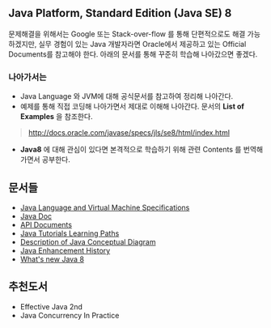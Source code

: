 
## Java Platform, Standard Edition (Java SE) 8

문제해결을 위해서는 Google 또는 Stack-over-flow 를 통해 단편적으로도 해결 가능하겠지만, 실무 경험이 있는 Java 개발자라면 Oracle에서 제공하고 있는 Official Documents를 참고해야 한다. 아래의 문서를 통해 꾸준히 학습해 나아갔으면 좋겠다.

### 나아가서는
- Java Language 와 JVM에 대해 공식문서를 참고하여 정리해 나아간다.
- 예제를 통해 직접 코딩해 나아가면서 제대로 이해해 나아간다. 문서의 **List of Examples** 을 참조한다.
> http://docs.oracle.com/javase/specs/jls/se8/html/index.html
- **Java8** 에 대해 관심이 있다면 본격적으로 학습하기 위해 관련 Contents 를 번역해 가면서 공부한다.

## 문서들

- [Java Language and Virtual Machine Specifications](http://docs.oracle.com/javase/specs/)
- [Java Doc](http://docs.oracle.com/javase/8/docs/)
- [API Documents](http://docs.oracle.com/javase/8/docs/api/index.html)
- [Java Tutorials Learning Paths](http://docs.oracle.com/javase/tutorial/tutorialLearningPaths.html)
- [Description of Java Conceptual Diagram](http://docs.oracle.com/javase/8/docs/technotes/guides/desc_jdk_structure.html)
- [Java Enhancement History](http://docs.oracle.com/javase/8/docs/technotes/guides/language/enhancements.html#javase8)
- [What's new Java 8](http://www.oracle.com/technetwork/java/javase/8-whats-new-2157071.html)

## 추천도서
- Effective Java 2nd
- Java Concurrency In Practice

